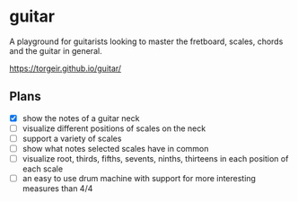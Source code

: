 # guitar

A playground for guitarists looking to master the fretboard, scales, chords and the guitar in general.

https://torgeir.github.io/guitar/

## Plans

- [x] show the notes of a guitar neck
- [ ] visualize different positions of scales on the neck
- [ ] support a variety of scales
- [ ] show what notes selected scales have in common
- [ ] visualize root, thirds, fifths, sevents, ninths, thirteens in each position of each scale
- [ ] an easy to use drum machine with support for more interesting measures than 4/4
